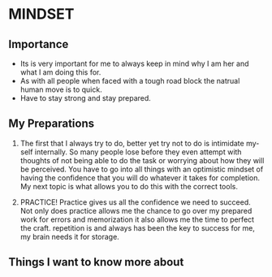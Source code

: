 # MINDSET

## Importance

- Its is very important for me to always keep in mind why I am her and what I am doing this for.
- As with all people when faced with a tough road block the natrual human move is to quick.
- Have to stay strong and stay prepared.

## My Preparations

1. The first that I always try to do, better yet try not to do is intimidate my-self internally. So many people lose before they even attempt with thoughts of not being able to do the task or worrying about how they will be perceived. You have to go into all things with an optimistic mindset of having the confidence that you will do whatever it takes for completion. My next topic is what allows you to do this with the correct tools.

2. PRACTICE! Practice gives us all the confidence we need to succeed. Not only does practice allows me the chance to go over my prepared work for errors and memorization it also allows me the time to perfect the craft. repetition is and always has been the key to success for me, my brain needs it for storage.




## Things I want to know more about